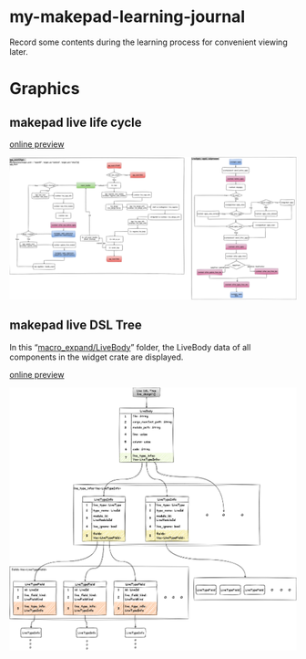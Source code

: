 # my-makepad-learning-journal

Record some contents during the learning process for convenient viewing later.

# Graphics

## makepad live life cycle

[online preview][live_life_cycle_drawio]  

![](./graphics/Makepad_Live-Life-Cycle.png)

## makepad live DSL Tree

In this “[macro_expand/LiveBody](LiveBody)” folder, the LiveBody data of all components in the widget crate are displayed.

[online preview][live_dsl_tree_drawio]

![](./graphics//Makepad_Live-DSL-Tree.png)


[LiveBody]: ./macro_expand/LiveBody/
[live_life_cycle_drawio]: https://viewer.diagrams.net/?tags=%7B%7D&lightbox=1&highlight=0000ff&edit=_blank&layers=1&nav=1&title=Makepad_Live-Life-Cycle.drawio#Uhttps%3A%2F%2Fraw.githubusercontent.com%2FLatte-Chen%2Fmy-makepad-learning-journal%2Fmain%2Fgraphics%2FMakepad_Live-Life-Cycle.drawio

[live_dsl_tree_drawio]: https://viewer.diagrams.net/?tags=%7B%7D&lightbox=1&highlight=0000ff&edit=_blank&layers=1&nav=1&title=Makepad_Live-DSL-Tree.drawio#Uhttps%3A%2F%2Fraw.githubusercontent.com%2FLatte-Chen%2Fmy-makepad-learning-journal%2Fmain%2Fgraphics%2FMakepad_Live-DSL-Tree.drawio
